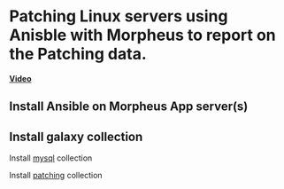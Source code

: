 # Patching Linux servers using Anisble with Morpheus to report on the Patching data.

**[Video](https://www.youtube.com/watch?v=iLDZZVEkkos)**

## Install Ansible on Morpheus App server(s)

## Install galaxy collection 
Install [mysql](https://docs.ansible.com/ansible/latest/collections/community/mysql/mysql_query_module.html) collection

Install [patching](https://galaxy.ansible.com/ataha/linux_patching) collection